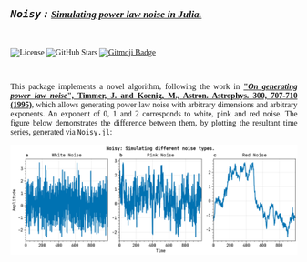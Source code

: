 <div align="left" style="font-family:juliamono">
<h2>
<i>
<code>Noisy</code> :
<small><u>Simulating power law noise in Julia.</u></small>
</i>
</h2>

<br/>

![License][license]
![GitHub Stars][stars]
[![Gitmoji Badge][gitmoji_badge]][gitmoji]

<br/>

<div align="justify">

This package implements a novel algorithm, following the work in [**"*On
generating power law noise*", Timmer, J. and Koenig, M., Astron. Astrophys. 300,
707-710 (1995)**][paper], which allows generating power law noise with arbitrary
dimensions and arbitrary exponents. An exponent of 0, 1 and 2 corresponds to
white, pink and red noise. The figure below demonstrates the difference between
them, by plotting the resultant time series, generated via `Noisy.jl`:

![Plot](./noisy.png)

</div>
</div>

[gitmoji]: https://gitmoji.dev
[paper]: https://ui.adsabis.harvard.edu/abs/1995A%26A...300..707T/abstract
[stars]: https://img.shields.io/github/stars/astrogewgaw/Noisy.jl?style=for-the-badge
[license]: https://img.shields.io/github/license/astrogewgaw/Noisy.jl?style=for-the-badge
[gitmoji_badge]: https://img.shields.io/badge/gitmoji-%20😜%20😍-FFDD67.svg?style=for-the-badge

